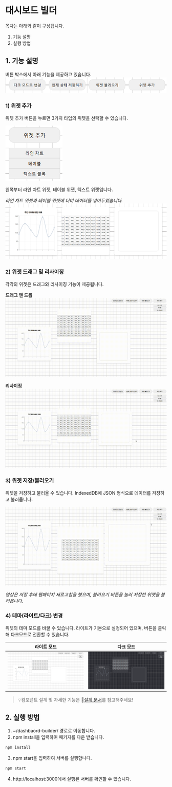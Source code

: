 # 대시보드 빌더

목차는 아래와 같이 구성됩니다.

1. 기능 설명
2. 실행 방법

## 1. 기능 설명

버튼 박스에서 아래 기능을 제공하고 있습니다.
![버튼 박스](./src/assets/readme/readme-1.png)

### 1) 위젯 추가

위젯 추가 버튼을 누르면 3가지 타입의 위젯을 선택할 수 있습니다.

![위젯 타입 선택](./src/assets/readme/readme-4.png)

왼쪽부터 라인 차트 위젯, 테이블 위젯, 텍스트 위젯입니다.

_라인 차트 위젯과 테이블 위젯에 더미 데이터를 넣어두었습니다._
![위젯 목록](./src/assets/readme/readme-5.png)

### 2) 위젯 드래그 및 리사이징

각각의 위젯은 드래그와 리사이징 기능이 제공됩니다.

**드래그 앤 드롭**
![드래그 앤 드롭](./src/assets/readme/readme-6.gif)

**리사이징**
![리사이징](./src/assets/readme/readme-8.gif)

### 3) 위젯 저장/불러오기

위젯을 저장하고 불러올 수 있습니다.
IndexedDB에 JSON 형식으로 데이터를 저장하고 불러옵니다.

![위젯 저장 및 불러오기](./src/assets/readme/readme-7.gif)

_영상은 저장 후에 웹페이지 새로고침을 했으며, 불러오기 버튼을 눌러 저장한 위젯을 불러옵니다._

### 4) 테마(라이트/다크) 변경

위젯의 테마 모드를 바꿀 수 있습니다. 라이트가 기본으로 설정되어 있으며, 버튼을 클릭해 다크모드로 전환할 수 있습니다.

| 라이트 모드                                      | 다크 모드                                      |
| ------------------------------------------------ | ---------------------------------------------- |
| ![라이트 모드](./src/assets/readme/readme-2.png) | ![다크 모드](./src/assets/readme/readme-3.png) |



>💡컴포넌트 설계 및 자세한 기능은 📜[설계 문서](https://github.com/otcroz/dashbaord-builder/blob/main/%EB%8C%80%EC%8B%9C%EB%B3%B4%EB%93%9C%20%EB%B9%8C%EB%8D%94_%EC%84%A4%EA%B3%84%EB%AC%B8%EC%84%9C.pdf)를 참고해주세요!


## 2. 실행 방법

1. ~/dashbaord-builder/ 경로로 이동합니다.
2. npm install을 입력하여 패키지를 다운 받습니다.

```bash
npm install
```

3. npm start을 입력하여 서버를 실행합니다.

```bash
npm start
```

4. http://localhost:3000에서 실행된 서버를 확인할 수 있습니다.
